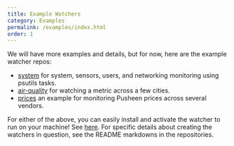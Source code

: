 ```yaml
---
title: Example Watchers
category: Examples
permalink: /examples/index.html
order: 1
---
```


We will have more examples and details, but for now, here are the example watcher
repos:

 - [system](https://github.com/vsoch/watchme-system) for system, sensors, users, and networking monitoring using psutils tasks.
 - [air-quality](https://github.com/vsoch/watchme-air-quality) for watching a metric across a few cities.
 - [prices](https://github.com/vsoch/watchme-pusheen) an example for monitoring Pusheen prices across several vendors.

For either of the above, you can easily install and activate the watcher to run on
your machine! See [here](https://vsoch.github.io/watchme/getting-started/#how-do-i-get-a-watcher).
For specific details about creating the watchers in question, see the README markdowns
in the repositories.
